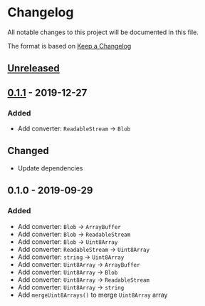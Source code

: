 # Changelog
All notable changes to this project will be documented in this file.

The format is based on [Keep a Changelog](http://keepachangelog.com/en/1.0.0/)

## [Unreleased]

## [0.1.1] - 2019-12-27
### Added
- Add converter: `ReadableStream` → `Blob`

## Changed
- Update dependencies

## 0.1.0 - 2019-09-29
### Added
- Add converter: `Blob` → `ArrayBuffer`
- Add converter: `Blob` → `ReadableStream`
- Add converter: `Blob` → `Uint8Array`
- Add converter: `ReadableStream` → `Uint8Array`
- Add converter: `string` → `Uint8Array`
- Add converter: `Uint8Array` → `ArrayBuffer`
- Add converter: `Uint8Array` → `Blob`
- Add converter: `Uint8Array` → `ReadableStream`
- Add converter: `Uint8Array` → `string`
- Add `mergeUint8Arrays()` to merge `Uint8Array` array

[Unreleased]: https://github.com/nwtgck/binconv-npm/compare/v0.1.1...HEAD
[0.1.1]: https://github.com/nwtgck/binconv-npm/compare/v0.1.0...v0.1.1

